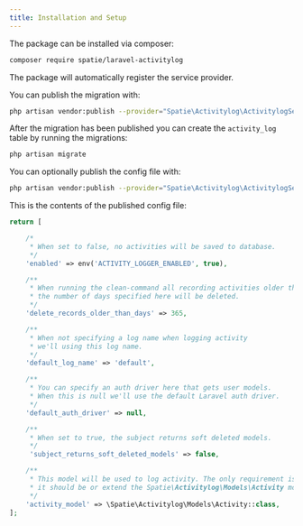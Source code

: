 ```yaml
---
title: Installation and Setup
---
```


The package can be installed via composer:

``` bash
composer require spatie/laravel-activitylog
```

The package will automatically register the service provider.

You can publish the migration with:
```bash
php artisan vendor:publish --provider="Spatie\Activitylog\ActivitylogServiceProvider" --tag="migrations"
```

After the migration has been published you can create the `activity_log` table by running the migrations:

```bash
php artisan migrate
```

You can optionally publish the config file with:
```bash
php artisan vendor:publish --provider="Spatie\Activitylog\ActivitylogServiceProvider" --tag="config"
```

This is the contents of the published config file:

```php
return [

    /*
     * When set to false, no activities will be saved to database.
     */
    'enabled' => env('ACTIVITY_LOGGER_ENABLED', true),

    /**
     * When running the clean-command all recording activities older than
     * the number of days specified here will be deleted.
     */
    'delete_records_older_than_days' => 365,

    /**
     * When not specifying a log name when logging activity
     * we'll using this log name.
     */
    'default_log_name' => 'default',

    /**
     * You can specify an auth driver here that gets user models.
     * When this is null we'll use the default Laravel auth driver.
     */
    'default_auth_driver' => null,

    /**
     * When set to true, the subject returns soft deleted models.
     */
     'subject_returns_soft_deleted_models' => false,

    /**
     * This model will be used to log activity. The only requirement is that
     * it should be or extend the Spatie\Activitylog\Models\Activity model.
     */
    'activity_model' => \Spatie\Activitylog\Models\Activity::class,
];
```
